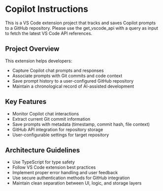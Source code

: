 # Copilot Instructions

<!-- Use this file to provide workspace-specific custom instructions to Copilot. For more details, visit https://code.visualstudio.com/docs/copilot/copilot-customization#_use-a-githubcopilotinstructionsmd-file -->

This is a VS Code extension project that tracks and saves Copilot prompts to a GitHub repository. Please use the get_vscode_api with a query as input to fetch the latest VS Code API references.

## Project Overview

This extension helps developers:
- Capture Copilot chat prompts and responses
- Associate prompts with Git commits and code context
- Save prompt history to a user-configured GitHub repository
- Maintain a chronological record of AI-assisted development

## Key Features

- Monitor Copilot chat interactions
- Extract current Git commit information
- Save prompts with metadata (timestamp, commit hash, file context)
- GitHub API integration for repository storage
- User-configurable settings for target repository

## Architecture Guidelines

- Use TypeScript for type safety
- Follow VS Code extension best practices
- Implement proper error handling and user feedback
- Use secure authentication methods for GitHub integration
- Maintain clean separation between UI, logic, and storage layers
